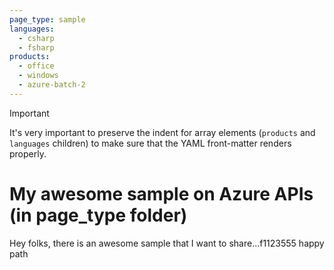 ```yaml
---
page_type: sample
languages:
  - csharp
  - fsharp
products:
  - office
  - windows
  - azure-batch-2
---
```


>[!IMPORTANT]
>It's very important to preserve the indent for array elements (`products` and `languages` children) to make sure that the YAML front-matter renders properly.

# My awesome sample on Azure APIs (in page_type folder)

Hey folks, there is an awesome sample that I want to share...f1123555 happy path
